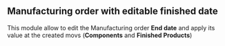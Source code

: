Manufacturing order with editable finished date
-----------------------------------------------
This module allow to edit the Manufacturing order __End date__ and apply its value at the created movs (__Components__ and  __Finished Products__)



